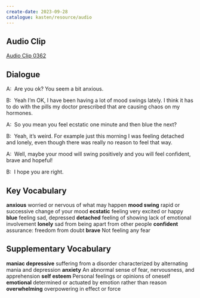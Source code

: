 ```yaml
---
create-date: 2023-09-28
catalogue: kasten/resource/audio
---
```


## Audio Clip
[Audio Clip 0362](https://archive.org/download/englishpod_all/englishpod_0362dg.mp3)

## Dialogue
A:  Are you ok?   You seem a bit anxious. 

B:  Yeah I’m OK, I have been having a lot of mood swings  lately. I think it has to do with the pills my doctor prescribed that are causing chaos on my hormones. 

A:  So you mean you feel ecstatic one minute and then blue the next? 

B:  Yeah, it’s weird. For example just this morning I was feeling detached and lonely, even though there was really no reason to feel that way. 

A:  Well, maybe your mood will swing positively and you will feel confident, brave and hopeful! 

B:  I hope you are right. 

## Key Vocabulary
**anxious**         worried or nervous of what may happen
**mood swing**      rapid or successive change of your mood
**ecstatic**        feeling very excited or happy
**blue**            feeling sad, depressed
**detached**        feeling of showing lack of emotional involvement
**lonely**          sad from being apart from other people
**confident**       assurance: freedom from doubt
**brave**           Not feeling any fear

## Supplementary Vocabulary
**maniac depressive**      suffering from a disorder characterized by alternating mania and depression
**anxiety**                An abnormal sense of fear, nervousness, and apprehension
**self esteem**            Personal feelings or opinions of oneself
**emotional**              determined or actuated by emotion rather than reason
**overwhelming**           overpowering in effect or force
